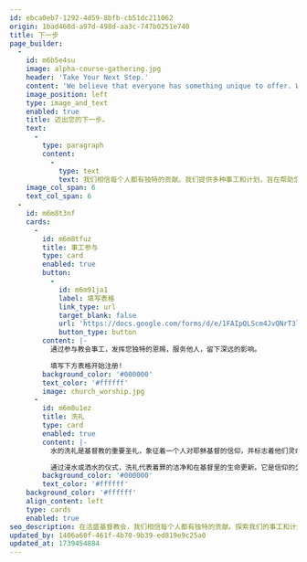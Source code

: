 ```yaml
---
id: ebca0eb7-1292-4d59-8bfb-cb51dc211062
origin: 1bad468d-a97d-498d-aa3c-747b0251e740
title: 下一步
page_builder:
  -
    id: m6b5e4su
    image: alpha-course-gathering.jpg
    header: 'Take Your Next Step.'
    content: 'We believe that everyone has something unique to offer. We offer a variety of ministries and programs designed to help you grow in your faith and explore new possibilities.'
    image_position: left
    type: image_and_text
    enabled: true
    title: 迈出您的下一步。
    text:
      -
        type: paragraph
        content:
          -
            type: text
            text: 我们相信每个人都有独特的贡献。我们提供多种事工和计划，旨在帮助您在信仰中成长并探索新的可能性。
    image_col_span: 6
    text_col_span: 6
  -
    id: m6m8t3nf
    cards:
      -
        id: m6m8tfuz
        title: 事工参与
        type: card
        enabled: true
        button:
          -
            id: m6m91ja1
            label: 填写表格
            link_type: url
            target_blank: false
            url: 'https://docs.google.com/forms/d/e/1FAIpQLScm4JvQNrT3lwXHMDYtNvNmcbfz7wVEHdXC20z_0GJh8cC0SQ/formResponse'
            button_type: button
        content: |-
          通过参与教会事工，发挥您独特的恩赐，服务他人，留下深远的影响。

          填写下方表格开始注册!
        background_color: '#000000'
        text_color: '#ffffff'
        image: church_worship.jpg
      -
        id: m6m8u1ez
        title: 洗礼
        type: card
        enabled: true
        content: |-
          水的洗礼是基督教的重要圣礼，象征着一个人对耶稣基督的信仰，并标志着他们灵命旅程的开始。

          通过浸水或洒水的仪式，洗礼代表着罪的洁净和在基督里的生命更新。它是信仰的公开宣告，也是成为基督教社区成员的重要一步。
        background_color: '#000000'
        text_color: '#ffffff'
    background_color: '#ffffff'
    align_content: left
    type: cards
    enabled: true
seo_description: 在活盛基督教会，我们相信每个人都有独特的贡献。探索我们的事工和计划，和我们一起在信仰中成长，发现新的可能性。
updated_by: 1406a60f-461f-4b70-9b39-ed819e9c25a0
updated_at: 1739454884
---
```

